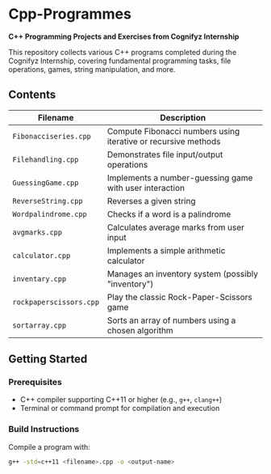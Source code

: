 # Cpp-Programmes

**C++ Programming Projects and Exercises from Cognifyz Internship**

This repository collects various C++ programs completed during the Cognifyz Internship, covering fundamental programming tasks, file operations, games, string manipulation, and more.

##  Contents

| Filename                  | Description                                               |
|---------------------------|-----------------------------------------------------------|
| `Fibonacciseries.cpp`     | Compute Fibonacci numbers using iterative or recursive methods |
| `Filehandling.cpp`        | Demonstrates file input/output operations                 |
| `GuessingGame.cpp`        | Implements a number-guessing game with user interaction   |
| `ReverseString.cpp`       | Reverses a given string                                  |
| `Wordpalindrome.cpp`      | Checks if a word is a palindrome                         |
| `avgmarks.cpp`            | Calculates average marks from user input                 |
| `calculator.cpp`          | Implements a simple arithmetic calculator                |
| `inventary.cpp`           | Manages an inventory system (possibly "inventory")       |
| `rockpaperscissors.cpp`   | Play the classic Rock-Paper-Scissors game                |
| `sortarray.cpp`           | Sorts an array of numbers using a chosen algorithm       |

##  Getting Started

### Prerequisites
- C++ compiler supporting C++11 or higher (e.g., `g++`, `clang++`)
- Terminal or command prompt for compilation and execution

### Build Instructions
Compile a program with:
```bash
g++ -std=c++11 <filename>.cpp -o <output-name>

